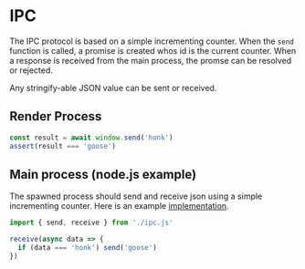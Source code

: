# IPC

The IPC protocol is based on a simple incrementing counter. When the
`send` function is called, a promise is created whos id is the current
counter. When a response is received from the main process, the promse
can be resolved or rejected.

Any stringify-able JSON value can be sent or received.

## Render Process

```js
const result = await window.send('honk')
assert(result === 'goose')
```

## Main process (node.js example)

The spawned process should send and receive json using a simple
incrementing counter. Here is an example [implementation][0].

```js
import { send, receive } from './ipc.js'

receive(async data => {
  if (data === 'honk') send('goose')
})
```

[0]:https://github.com/optoolco/opkit/blob/master/test/example/src/main/ipc.js
